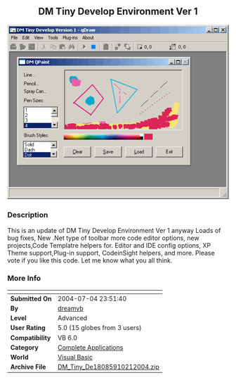 ﻿<div align="center">

## DM Tiny Develop Environment Ver 1

<img src="PIC20041021956259385.gif">
</div>

### Description

This is an update of DM Tiny Develop Environment Ver 1 anyway Loads of bug fixes, New .Net type of toolbar more code editor options, new projects,Code Templatre helpers for. Editor and IDE config options, XP Theme support,Plug-in support, CodeinSight helpers, and more. Please vote if you like this code. Let me know what you all think.
 
### More Info
 


<span>             |<span>
---                |---
**Submitted On**   |2004-07-04 23:51:40
**By**             |[dreamvb](https://github.com/Planet-Source-Code/PSCIndex/blob/master/ByAuthor/dreamvb.md)
**Level**          |Advanced
**User Rating**    |5.0 (15 globes from 3 users)
**Compatibility**  |VB 6\.0
**Category**       |[Complete Applications](https://github.com/Planet-Source-Code/PSCIndex/blob/master/ByCategory/complete-applications__1-27.md)
**World**          |[Visual Basic](https://github.com/Planet-Source-Code/PSCIndex/blob/master/ByWorld/visual-basic.md)
**Archive File**   |[DM\_Tiny\_De18085910212004\.zip](https://github.com/Planet-Source-Code/dreamvb-dm-tiny-develop-environment-ver-1__1-56858/archive/master.zip)









